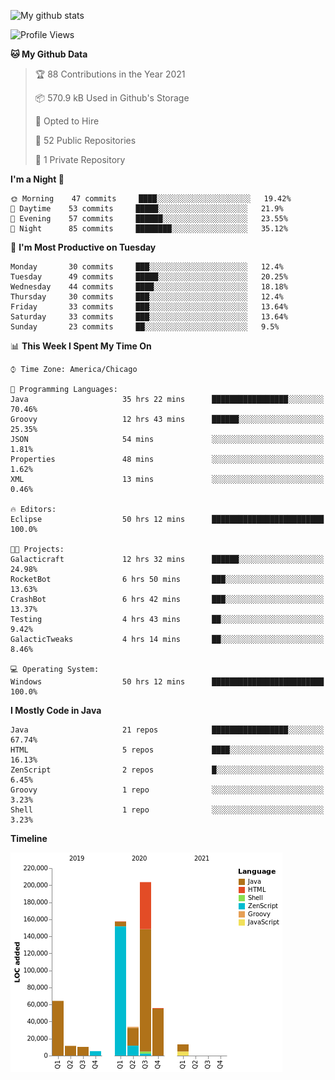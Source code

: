 ![My github stats](https://github-readme-stats.vercel.app/api?username=romvoid95&theme=gruvbox&include_all_commits=true&show_icons=true")

<!--START_SECTION:waka-->
![Profile Views](http://img.shields.io/badge/Profile%20Views-1-blue)

**🐱 My Github Data** 

> 🏆 88 Contributions in the Year 2021
 > 
> 📦 570.9 kB Used in Github's Storage 
 > 
> 💼 Opted to Hire
 > 
> 📜 52 Public Repositories 
 > 
> 🔑 1 Private Repository 
 > 
**I'm a Night 🦉** 

```text
🌞 Morning    47 commits     ████░░░░░░░░░░░░░░░░░░░░░   19.42% 
🌆 Daytime    53 commits     █████░░░░░░░░░░░░░░░░░░░░   21.9% 
🌃 Evening    57 commits     ██████░░░░░░░░░░░░░░░░░░░   23.55% 
🌙 Night      85 commits     ████████░░░░░░░░░░░░░░░░░   35.12%

```
📅 **I'm Most Productive on Tuesday** 

```text
Monday       30 commits     ███░░░░░░░░░░░░░░░░░░░░░░   12.4% 
Tuesday      49 commits     █████░░░░░░░░░░░░░░░░░░░░   20.25% 
Wednesday    44 commits     ████░░░░░░░░░░░░░░░░░░░░░   18.18% 
Thursday     30 commits     ███░░░░░░░░░░░░░░░░░░░░░░   12.4% 
Friday       33 commits     ███░░░░░░░░░░░░░░░░░░░░░░   13.64% 
Saturday     33 commits     ███░░░░░░░░░░░░░░░░░░░░░░   13.64% 
Sunday       23 commits     ██░░░░░░░░░░░░░░░░░░░░░░░   9.5%

```


📊 **This Week I Spent My Time On** 

```text
⌚︎ Time Zone: America/Chicago

💬 Programming Languages: 
Java                     35 hrs 22 mins      █████████████████░░░░░░░░   70.46% 
Groovy                   12 hrs 43 mins      ██████░░░░░░░░░░░░░░░░░░░   25.35% 
JSON                     54 mins             ░░░░░░░░░░░░░░░░░░░░░░░░░   1.81% 
Properties               48 mins             ░░░░░░░░░░░░░░░░░░░░░░░░░   1.62% 
XML                      13 mins             ░░░░░░░░░░░░░░░░░░░░░░░░░   0.46%

🔥 Editors: 
Eclipse                  50 hrs 12 mins      █████████████████████████   100.0%

🐱‍💻 Projects: 
Galacticraft             12 hrs 32 mins      ██████░░░░░░░░░░░░░░░░░░░   24.98% 
RocketBot                6 hrs 50 mins       ███░░░░░░░░░░░░░░░░░░░░░░   13.63% 
CrashBot                 6 hrs 42 mins       ███░░░░░░░░░░░░░░░░░░░░░░   13.37% 
Testing                  4 hrs 43 mins       ██░░░░░░░░░░░░░░░░░░░░░░░   9.42% 
GalacticTweaks           4 hrs 14 mins       ██░░░░░░░░░░░░░░░░░░░░░░░   8.46%

💻 Operating System: 
Windows                  50 hrs 12 mins      █████████████████████████   100.0%

```

**I Mostly Code in Java** 

```text
Java                     21 repos            █████████████████░░░░░░░░   67.74% 
HTML                     5 repos             ████░░░░░░░░░░░░░░░░░░░░░   16.13% 
ZenScript                2 repos             █░░░░░░░░░░░░░░░░░░░░░░░░   6.45% 
Groovy                   1 repo              ░░░░░░░░░░░░░░░░░░░░░░░░░   3.23% 
Shell                    1 repo              ░░░░░░░░░░░░░░░░░░░░░░░░░   3.23%

```


**Timeline**

![Chart not found](https://raw.githubusercontent.com/ROMVoid95/ROMVoid95/master/charts/bar_graph.png) 


<!--END_SECTION:waka-->
